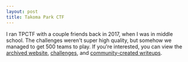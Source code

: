 ```yaml
---
layout: post
title: Takoma Park CTF
---
```


I ran TPCTF with a couple friends back in 2017, when I was in middle school. The challenges weren't super high quality, but somehow we managed to get 500 teams to play. If you're interested, you can view the [archived website](https://tpctf.github.io/tpctf-static-2017/), [challenges](https://github.com/tpctf/problems-2017), and [community-created writeups](https://ctftime.org/event/535/tasks/).
